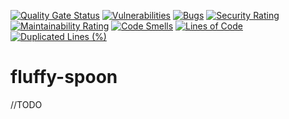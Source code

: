 [![Quality Gate Status](https://sonarcloud.io/api/project_badges/measure?project=yhru_fluffy-spoon&metric=alert_status)](https://sonarcloud.io/summary/new_code?id=yhru_fluffy-spoon)
[![Vulnerabilities](https://sonarcloud.io/api/project_badges/measure?project=yhru_fluffy-spoon&metric=vulnerabilities)](https://sonarcloud.io/summary/new_code?id=yhru_fluffy-spoon)
[![Bugs](https://sonarcloud.io/api/project_badges/measure?project=yhru_fluffy-spoon&metric=bugs)](https://sonarcloud.io/summary/new_code?id=yhru_fluffy-spoon)
[![Security Rating](https://sonarcloud.io/api/project_badges/measure?project=yhru_fluffy-spoon&metric=security_rating)](https://sonarcloud.io/summary/new_code?id=yhru_fluffy-spoon)
[![Maintainability Rating](https://sonarcloud.io/api/project_badges/measure?project=yhru_fluffy-spoon&metric=sqale_rating)](https://sonarcloud.io/summary/new_code?id=yhru_fluffy-spoon)
[![Code Smells](https://sonarcloud.io/api/project_badges/measure?project=yhru_fluffy-spoon&metric=code_smells)](https://sonarcloud.io/summary/new_code?id=yhru_fluffy-spoon)
[![Lines of Code](https://sonarcloud.io/api/project_badges/measure?project=yhru_fluffy-spoon&metric=ncloc)](https://sonarcloud.io/summary/new_code?id=yhru_fluffy-spoon)
[![Duplicated Lines (%)](https://sonarcloud.io/api/project_badges/measure?project=yhru_fluffy-spoon&metric=duplicated_lines_density)](https://sonarcloud.io/summary/new_code?id=yhru_fluffy-spoon)

# fluffy-spoon

//TODO
